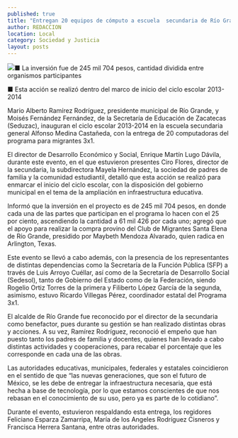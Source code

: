 ```yaml
---
published: true
title: "Entregan 20 equipos de cómputo a escuela  secundaria de Río Grande, con apoyo del 3x1"
author: REDACCION
location: Local
category: Sociedad y Justicia
layout: posts
---
```


![](http://i.imgur.com/MVrZhram.jpg)■ La inversión fue de 245 mil 704 pesos, cantidad dividida entre organismos participantes

■ Esta acción se realizó dentro del marco de inicio del ciclo escolar 2013-2014

Mario Alberto Ramírez Rodríguez, presidente municipal de Río Grande, y Moisés Fernández Fernández, de la Secretaría de Educación de Zacatecas (Seduzac), inauguran el ciclo escolar 2013-2014 en la escuela secundaria general Alfonso Medina Castañeda, con la entrega  de 20 computadoras del programa para migrantes 3x1. 

El director de Desarrollo Económico y Social, Enrique Martín Lugo Dávila, durante este evento, en el que estuvieron presentes Ciro Flores, director de la secundaria, la subdirectora Mayela Hernández, la sociedad de padres de familia y la comunidad estudiantil, detalló que esta acción se realizó para enmarcar el inicio del ciclo escolar, con la disposición del gobierno municipal en el tema de la ampliación en infraestructura educativa.

Informó que la inversión en el proyecto es de 245 mil 704 pesos, en donde cada una de las partes que participan en el programa lo hacen con el 25 por ciento, ascendiendo la cantidad a 61 mil 426 por cada uno; agregó que el apoyo para realizar la compra provino del Club de Migrantes Santa Elena de Río Grande, presidido por Maybeth Mendoza Alvarado, quien radica en Arlington, Texas.

Este evento se llevó a cabo además, con la presencia de los representantes de distintas dependencias como la Secretaría de la Función Pública (SFP) a través de Luis Arroyo Cuéllar, así como de la Secretaría de Desarrollo Social (Sedesol), tanto de Gobierno del Estado como de la Federación, siendo Rogelio Ortiz Torres de la primera y Filiberto López García de la segunda, asimismo, estuvo Ricardo Villegas Pérez, coordinador estatal del Programa 3x1.

El alcalde de Río Grande fue reconocido por el director de la secundaria como benefactor, pues durante su gestión se han realizado distintas obras y acciones. A su vez, Ramírez Rodríguez, reconoció el empeño que han puesto tanto los padres de familia y docentes, quienes han llevado a cabo distintas actividades y cooperaciones, para recabar el porcentaje que les corresponde en cada una de las obras.

Las autoridades educativas, municipales, federales y estatales coincidieron en el sentido de que “las nuevas generaciones, que son el futuro de México, se les debe de entregar la infraestructura necesaria, que está hecha a base de tecnología, por lo que estamos conscientes de que nos rebasan en el conocimiento de su uso, pero ya es parte de lo cotidiano”.

Durante el evento, estuvieron respaldando esta entrega, los regidores Feliciano Esparza Zamarripa, María de los Angeles Rodríguez Cisneros y Francisca Herrera Santana, entre otras autoridades.
